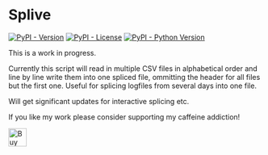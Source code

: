 # Splive <!-- omit in toc -->

[![PyPI - Version](https://img.shields.io/pypi/v/splive?style=flat-square)](https://pypi.org/project/splive/)
[![PyPI - License](https://img.shields.io/pypi/l/splive?style=flat-square)](https://pypi.org/project/splive/)
[![PyPI - Python Version](https://img.shields.io/pypi/pyversions/splive?style=flat-square)](https://pypi.org/project/splive/)

This is a work in progress.

Currently this script will read in multiple CSV files in alphabetical order and line by line write them into one spliced file, ommitting the header for all files but the first one. Useful for splicing logfiles from several days into one file.

Will get significant updates for interactive splicing etc.

If you like my work please consider supporting my caffeine addiction!

<a href='https://ko-fi.com/U7U6G0X3' target='_blank'><img height='36' style='border:0px;height:36px;' src='https://az743702.vo.msecnd.net/cdn/kofi4.png?v=0' border='0' alt='Buy Me a Coffee at ko-fi.com' /></a>
